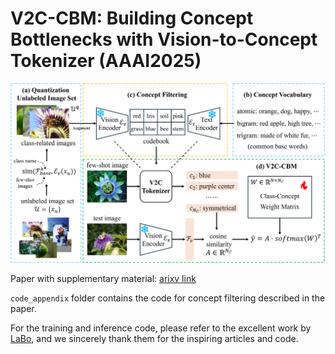 # V2C-CBM: Building Concept Bottlenecks with Vision-to-Concept Tokenizer (AAAI2025)

![method](./method.png)

Paper with supplementary material: [arixv link](https://arxiv.org/abs/2501.03383)

`code_appendix` folder contains the code for concept filtering described in the paper.

For the training and inference code, please refer to the excellent work by [LaBo](https://github.com/YueYANG1996/LaBo), and we sincerely thank them for the inspiring articles and code.